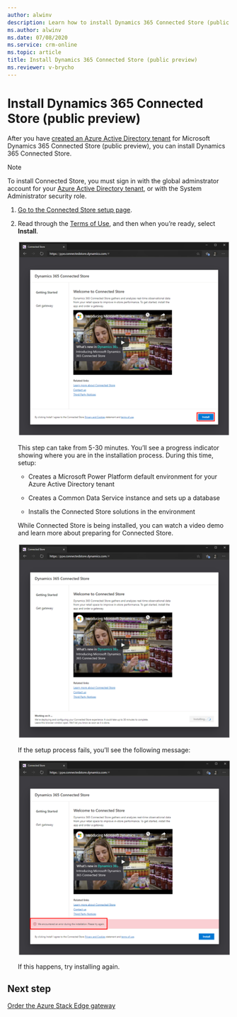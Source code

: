 ```yaml
---
author: alwinv
description: Learn how to install Dynamics 365 Connected Store (public preview)
ms.author: alwinv
ms.date: 07/08/2020
ms.service: crm-online
ms.topic: article
title: Install Dynamics 365 Connected Store (public preview)
ms.reviewer: v-brycho
---
```


# Install Dynamics 365 Connected Store (public preview) 

After you have [created an Azure Active Directory tenant](admin-create-new-tenant.md) for Microsoft Dynamics 365 Connected Store (public preview), you can 
install Dynamics 365 Connected Store.

>[!NOTE]
>To install Connected Store, you must sign in with the global adminstrator account for your [Azure Active Directory tenant](admin-create-tenant.md), or with the System Administrator security role.

1. [Go to the Connected Store setup page](https://go.microsoft.com/fwlink/?linkid=2128110).

2. Read through the [Terms of Use](https://go.microsoft.com/fwlink/?linkid=2128595), and then when you’re ready, select **Install**.

     ![Install button](media/install-connected-store.PNG "Install button")
    
    This step can take from 5-30 minutes. You’ll see a progress indicator showing where you are in the installation process. During this time, setup:
    
    - Creates a Microsoft Power Platform default environment for your Azure Active Directory tenant
    
    - Creates a Common Data Service instance and sets up a database
    
    - Installs the Connected Store solutions in the environment
    
    While Connected Store is being installed, you can watch a video demo and learn more about preparing for Connected Store.
    
    ![Welcome to Connected Store screen with video demo](media/demo-connected-store.PNG "Welcome to Connected Store screen with video demo")
    
    If the setup process fails, you’ll see the following message:
   
    ![Installation failed message](media/install-failed-message.PNG "Installation failed message")
    
    If this happens, try installing again.
    
## Next step

[Order the Azure Stack Edge gateway](admin-request-ase.md)
